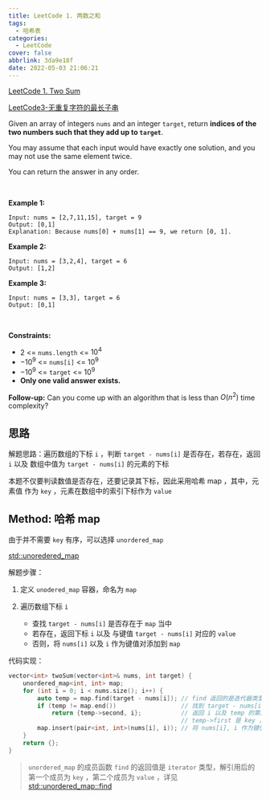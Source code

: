 ```yaml
---
title: LeetCode 1. 两数之和
tags:
  - 哈希表
categories:
  - LeetCode
cover: false
abbrlink: 3da9e18f
date: 2022-05-03 21:06:21
---
```


[LeetCode 1. Two Sum](https://leetcode-cn.com/problems/two-sum/)


[LeetCode3-无重复字符的最长子串](LeetCode3-无重复字符的最长子串.md)

Given an array of integers `nums` and an integer `target`, return **indices of the two numbers such that they add up to `target`**.

You may assume that each input would have exactly one solution, and you may not use the same element twice.

You can return the answer in any order.

 

**Example 1:**

    Input: nums = [2,7,11,15], target = 9
    Output: [0,1]
    Explanation: Because nums[0] + nums[1] == 9, we return [0, 1].


**Example 2:**

    Input: nums = [3,2,4], target = 6
    Output: [1,2]


**Example 3:**

    Input: nums = [3,3], target = 6
    Output: [0,1]
 

**Constraints:**

 - $2$ <= `nums.length` <= $10^4$
 - $- 10^9$ <= `nums[i]` <= $10^9$
 - $- 10^9$ <= `target` <= $10^9$
 - **Only one valid answer exists.**
 

**Follow-up:** Can you come up with an algorithm that is less than $O(n^2)$ time complexity?



## 思路

解题思路：遍历数组的下标 `i` ，判断 `target - nums[i]` 是否存在，若存在，返回 `i` 以及 数组中值为 `target - nums[i]` 的元素的下标

本题不仅要判读数值是否存在，还要记录其下标，因此采用哈希 map ，其中，元素值 作为 `key` ，元素在数组中的索引下标作为 `value`

## Method: 哈希 map

由于并不需要 `key` 有序，可以选择 `unordered_map`

[std::unoredered_map](http://www.cplusplus.com/reference/unordered_map/unordered_map/?kw=unordered_map)

解题步骤：

1. 定义 `unodered_map` 容器，命名为 `map`

2. 遍历数组下标 `i`
    - 查找 `target - nums[i]` 是否存在于 `map` 当中
    - 若存在，返回下标 `i` 以及 与键值 `target - nums[i]` 对应的 `value`
    - 否则，将 `nums[i]` 以及 `i` 作为键值对添加到 `map`


代码实现：
```cpp
vector<int> twoSum(vector<int>& nums, int target) {
    unordered_map<int, int> map;
    for (int i = 0; i < nums.size(); i++) {
        auto temp = map.find(target - nums[i]); // find 返回的是迭代器类型
        if (temp != map.end())                  // 找到 target - nums[i]
            return {temp->second, i};           // 返回 i 以及 temp 的第二个值
                                                // temp->first 是 key ，temp->second 是 value
        map.insert(pair<int, int>(nums[i], i)); // 将 nums[i], i 作为键值对插入到 map
    }
    return {};
}
```

> `unordered_map` 的成员函数 `find` 的返回值是 `iterator` 类型，解引用后的第一个成员为 `key` ，第二个成员为 `value` ，详见 [std::unordered_map::find](http://www.cplusplus.com/reference/unordered_map/unordered_map/find/)